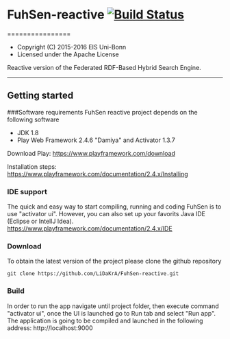 # FuhSen-reactive [![Build Status](https://travis-ci.org/LiDaKrA/FuhSen-reactive.svg?branch=master)](https://travis-ci.org/LiDaKrA/FuhSen-reactive)
================

* Copyright (C) 2015-2016 EIS Uni-Bonn
* Licensed under the Apache License

Reactive version of the Federated RDF-Based Hybrid Search Engine.

-----

## Getting started

###Software requirements
FuhSen reactive project depends on the following software

* JDK 1.8
* Play Web Framework 2.4.6 "Damiya" and Activator 1.3.7

Download Play: https://www.playframework.com/download

Installation steps: https://www.playframework.com/documentation/2.4.x/Installing

### IDE support 
The quick and easy way to start compiling, running and coding FuhSen is to use "activator ui".
However, you can also set up your favorits Java IDE (Eclipse or IntellJ Idea). https://www.playframework.com/documentation/2.4.x/IDE

### Download 
To obtain the latest version of the project please clone the github repository

	git clone https://github.com/LiDaKrA/FuhSen-reactive.git

### Build 
In order to run the app navigate until project folder, then execute command "activator ui", once the UI is launched go to Run tab and select "Run app".
The application is going to be compiled and launched in the following address: http://localhost:9000
